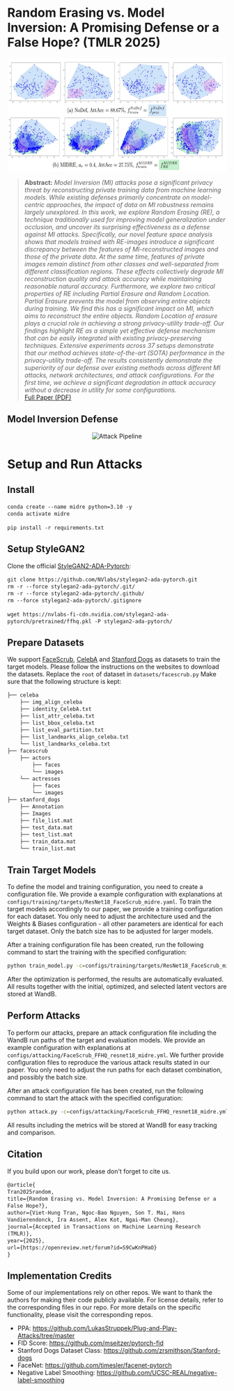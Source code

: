 # Random Erasing vs. Model Inversion: A Promising Defense or a False Hope? (TMLR 2025)
  <center>
  <img src="images/figure2.jpg" alt="PPA Examples"  height=260>
  </center>

> **Abstract:**
> *Model Inversion (MI) attacks pose a significant privacy threat by reconstructing private training data from machine learning models. While existing defenses primarily concentrate on model-centric approaches, the impact of data on MI robustness remains largely unexplored. In this work, we explore Random Erasing (RE), a technique traditionally used for improving model generalization under occlusion, and uncover its surprising effectiveness as a defense against MI attacks. Specifically, our novel feature space analysis shows that models trained with RE-images introduce a significant discrepancy between the features of MI-reconstructed images and those of the private data. At the same time, features of private images remain distinct from other classes and well-separated from different classification regions. These effects collectively degrade MI reconstruction quality and attack accuracy while maintaining reasonable natural accuracy. Furthermore, we explore two critical properties of RE including Partial Erasure and Random Location. Partial Erasure prevents the model from observing entire objects during training. We find this has a significant impact on MI, which aims to reconstruct the entire objects. Random Location of erasure plays a crucial role in achieving a strong privacy-utility trade-off. Our findings highlight RE as a simple yet effective defense mechanism that can be easily integrated with existing privacy-preserving techniques. Extensive experiments across 37 setups demonstrate that our method achieves state-of-the-art (SOTA) performance in the privacy-utility trade-off. The results consistently demonstrate the superiority of our defense over existing methods across different MI attacks, network architectures, and attack configurations. For the first time, we achieve a significant degradation in attack accuracy without a decrease in utility for some configurations.*  
[Full Paper (PDF)](https://arxiv.org/abs/2409.01062)


## Model Inversion Defense
  <center>
  <img src="images/MIDRE_2.jpg" alt="Attack Pipeline"  height=160>
  </center>

# Setup and Run Attacks
## Install
```
conda create --name midre python=3.10 -y
conda activate midre

pip install -r requirements.txt

```

## Setup StyleGAN2
Clone the official [StyleGAN2-ADA-Pytorch](https://github.com/NVlabs/stylegan2-ada-pytorch):

```
git clone https://github.com/NVlabs/stylegan2-ada-pytorch.git
rm -r --force stylegan2-ada-pytorch/.git/
rm -r --force stylegan2-ada-pytorch/.github/
rm --force stylegan2-ada-pytorch/.gitignore

wget https://nvlabs-fi-cdn.nvidia.com/stylegan2-ada-pytorch/pretrained/ffhq.pkl -P stylegan2-ada-pytorch/

```

## Prepare Datasets
We support [FaceScrub](http://vintage.winklerbros.net/facescrub.html), [CelebA](https://mmlab.ie.cuhk.edu.hk/projects/CelebA.html) and [Stanford Dogs](http://vision.stanford.edu/aditya86/ImageNetDogs/) as datasets to train the target models. Please follow the instructions on the websites to download the datasets. 
Replace the ```root``` of dataset in  ```datasets/facescrub.py```
Make sure that the following structure is kept:

  
    ├── celeba
        ├── img_align_celeba
        ├── identity_CelebA.txt
        ├── list_attr_celeba.txt
        ├── list_bbox_celeba.txt
        ├── list_eval_partition.txt
        ├── list_landmarks_align_celeba.txt
        └── list_landmarks_celeba.txt
    ├── facescrub
        ├── actors
            ├── faces
            └── images
        └── actresses
            ├── faces
            └── images
    ├── stanford_dogs
        ├── Annotation
        ├── Images
        ├── file_list.mat
        ├── test_data.mat
        ├── test_list.mat
        ├── train_data.mat
        └── train_list.mat

## Train Target Models

To define the model and training configuration, you need to create a configuration file. We provide a example configuration with explanations at ```configs/training/targets/ResNet18_FaceScrub_midre.yaml```. To train the target models accordingly to our paper, we provide a training configuration for each dataset. You only need to adjust the architecture used and the Weights & Biases configuration - all other parameters are identical for each target dataset. Only the batch size has to be adjusted for larger models.

After a training configuration file has been created, run the following command to start the training with the specified configuration:
```bash
python train_model.py -c=configs/training/targets/ResNet18_FaceScrub_midre.yaml
```
After the optimization is performed, the results are automatically evaluated. All results together with the initial, optimized, and selected latent vectors are stored at WandB.

## Perform Attacks
To perform our attacks, prepare an attack configuration file including the WandB run paths of the target and evaluation models. We provide an example configuration with explanations at ```configs/attacking/FaceScrub_FFHQ_resnet18_midre.yml```. We further provide configuration files to reproduce the various attack results stated in our paper. You only need to adjust the run paths for each dataset combination, and possibly the batch size.

After an attack configuration file has been created, run the following command to start the attack with the specified configuration:
```bash
python attack.py -c=configs/attacking/FaceScrub_FFHQ_resnet18_midre.yml

```

All results including the metrics will be stored at WandB for easy tracking and comparison.

## Citation
If you build upon our work, please don't forget to cite us.
```
@article{
Tran2025random,
title={Random Erasing vs. Model Inversion: A Promising Defense or a False Hope?},
author={Viet-Hung Tran, Ngoc-Bao Nguyen, Son T. Mai, Hans Vandierendonck, Ira Assent, Alex Kot, Ngai-Man Cheung},
journal={Accepted in Transactions on Machine Learning Research (TMLR)},
year={2025},
url={https://openreview.net/forum?id=S9CwKnPHaO}
}

```

## Implementation Credits
Some of our implementations rely on other repos. We want to thank the authors for making their code publicly available. 
For license details, refer to the corresponding files in our repo. For more details on the specific functionality, please visit the corresponding repos.
- PPA: https://github.com/LukasStruppek/Plug-and-Play-Attacks/tree/master
- FID Score: https://github.com/mseitzer/pytorch-fid
- Stanford Dogs Dataset Class: https://github.com/zrsmithson/Stanford-dogs
- FaceNet: https://github.com/timesler/facenet-pytorch
- Negative Label Smoothing: https://github.com/UCSC-REAL/negative-label-smoothing
